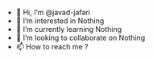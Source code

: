 - 👋 Hi, I’m @javad-jafari
- 👀 I’m interested in Nothing
- 🌱 I’m currently learning Nothing
- 💞️ I’m looking to collaborate on Nothing
- 📫 How to reach me ?

<!---
javad-jafari/javad-jafari is a ✨ special ✨ repository because its `README.md` (this file) appears on your GitHub profile.
You can click the Preview link to take a look at your changes.
--->
